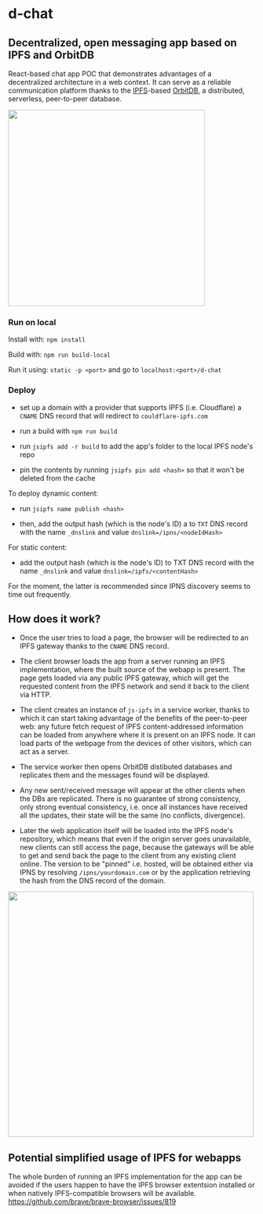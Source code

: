 # d-chat
## Decentralized, open messaging app based on IPFS and OrbitDB

React-based chat app POC that demonstrates advantages of a decentralized architecture in a web context. It can serve as a reliable communication platform thanks to the [IPFS](https://ipfs.io)-based [OrbitDB](https://github.com/orbitdb/orbit-db), a distributed, serverless, peer-to-peer database.

<img src="https://user-images.githubusercontent.com/22678054/64920429-55854200-d7c0-11e9-94f7-4efa1ca0b179.png" height="400">

### Run on local

Install with: `npm install`

Build with: `npm run build-local`

Run it using: `static -p <port>` and go to `localhost:<port>/d-chat`

### Deploy

- set up a domain with a provider that supports IPFS (i.e. Cloudflare) a `CNAME` DNS record that will redirect to `couldflare-ipfs.com` 

- run a build with `npm run build`

- run `jsipfs add -r build` to add the app's folder to the local IPFS node's repo

- pin the contents by running `jsipfs pin add <hash>` so that it won't be deleted from the cache

To deploy dynamic content: 

- run `jsipfs name publish <hash>`

- then, add the output hash (which is the node's ID) a to `TXT` DNS record with the name `_dnslink` and value `dnslink=/ipns/<nodeIdHash>`

For static content: 

- add the output hash (which is the node's ID) to TXT DNS record with the name `_dnslink` and value `dnslink=/ipfs/<contentHash>`

For the moment, the latter is recommended since IPNS discovery seems to time out frequently.

## How does it work?

- Once the user tries to load a page, the browser will be redirected to an IPFS gateway thanks to the `CNAME` DNS record.

- The client browser loads the app from a server running an IPFS implementation, where the built source of the webapp is present. The page gets loaded via any public IPFS gateway, which will get the requested content from the IPFS network and send it back to the client via HTTP.

- The client creates an instance of `js-ipfs` in a service worker, thanks to which it can start taking advantage of the benefits of the peer-to-peer web: any future fetch request of IPFS content-addressed information can be loaded from anywhere where it is present on an IPFS node. It can load parts of the webpage from the devices of other visitors, which can act as a server.

- The service worker then opens OrbitDB distibuted databases and replicates them and the messages found will be displayed.

- Any new sent/received message will appear at the other clients when the DBs are replicated. There is no guarantee of strong consistency, only strong eventual consistency, i.e. once all instances have received all the updates, their state will be the same (no conflicts, divergence).

- Later the web application itself will be loaded into the IPFS node's repository, which means that even if the origin server goes unavailable, new clients can still access the page, because the gateways will be able to get and send back the page to the client from any existing client online. The version to be "pinned" i.e. hosted, will be obtained either via IPNS by resolving `/ipns/yourdomain.com` or by the application retrieving the hash from the DNS record of the domain.

<img src="https://user-images.githubusercontent.com/22678054/64920632-9716ec80-d7c2-11e9-83ac-b57653555538.png" width="500">

## Potential simplified usage of IPFS for webapps

The whole burden of running an IPFS implementation for the app can be avoided if the users happen to have the IPFS browser extentsion installed or when natively IPFS-compatible browsers will be available. https://github.com/brave/brave-browser/issues/819
